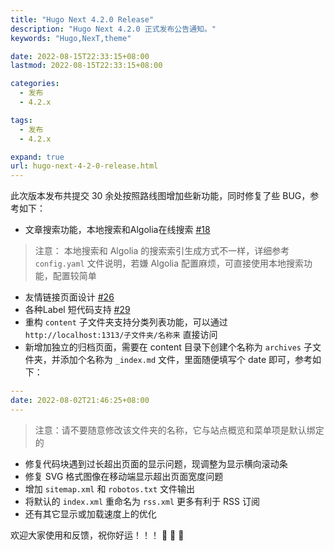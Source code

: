 ```yaml
---
title: "Hugo Next 4.2.0 Release"
description: "Hugo Next 4.2.0 正式发布公告通知。"
keywords: "Hugo,NexT,theme"

date: 2022-08-15T22:33:15+08:00
lastmod: 2022-08-15T22:33:15+08:00

categories:
  - 发布
  - 4.2.x

tags:
  - 发布
  - 4.2.x

expand: true
url: hugo-next-4-2-0-release.html
---
```


此次版本发布共提交 30 余处按照路线图增加些新功能，同时修复了些 BUG，参考如下：

- 文章搜索功能，本地搜索和Algolia在线搜索  [#18](https://github.com/hugo-next/hugo-theme-next/issues/18)
> 注意： 本地搜索和 Algolia 的搜索索引生成方式不一样，详细参考 `config.yaml` 文件说明，若嫌 Algolia 配置麻烦，可直接使用本地搜索功能，配置较简单
- 友情链接页面设计 [#26](https://github.com/hugo-next/hugo-theme-next/issues/26)
- 各种Label 短代码支持 [#29](https://github.com/hugo-next/hugo-theme-next/issues/29)
- 重构 `content` 子文件夹支持分类列表功能，可以通过 `http://localhost:1313/子文件夹/名称来` 直接访问
- 新增加独立的归档页面，需要在 content 目录下创建个名称为 `archives` 子文件夹，并添加个名称为 `_index.md` 文件，里面随便填写个 date 即可，参考如下：
```yaml
---
date: 2022-08-02T21:46:25+08:00
---
```
> 注意：请不要随意修改该文件夹的名称，它与站点概览和菜单项是默认绑定的
- 修复代码块遇到过长超出页面的显示问题，现调整为显示横向滚动条
- 修复 SVG 格式图像在移动端显示超出页面宽度问题
- 增加 `sitemap.xml` 和 `robotos.txt` 文件输出
- 将默认的 `index.xml` 重命名为 `rss.xml` 更多有利于 RSS 订阅
- 还有其它显示或加载速度上的优化

欢迎大家使用和反馈，祝你好运！！！ :tada: :tada: :tada: